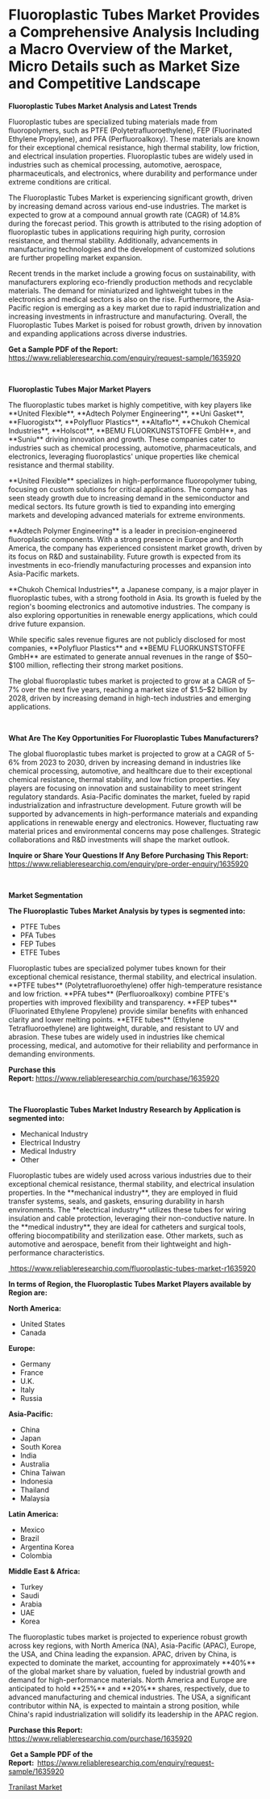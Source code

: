 <p><h1>Fluoroplastic Tubes Market Provides a Comprehensive Analysis Including a Macro Overview of the Market, Micro Details such as Market Size and Competitive Landscape</h1></p><p><strong>Fluoroplastic Tubes Market Analysis and Latest Trends</strong></p>
<p><p>Fluoroplastic tubes are specialized tubing materials made from fluoropolymers, such as PTFE (Polytetrafluoroethylene), FEP (Fluorinated Ethylene Propylene), and PFA (Perfluoroalkoxy). These materials are known for their exceptional chemical resistance, high thermal stability, low friction, and electrical insulation properties. Fluoroplastic tubes are widely used in industries such as chemical processing, automotive, aerospace, pharmaceuticals, and electronics, where durability and performance under extreme conditions are critical.</p><p>The Fluoroplastic Tubes Market is experiencing significant growth, driven by increasing demand across various end-use industries. The market is expected to grow at a compound annual growth rate (CAGR) of 14.8% during the forecast period. This growth is attributed to the rising adoption of fluoroplastic tubes in applications requiring high purity, corrosion resistance, and thermal stability. Additionally, advancements in manufacturing technologies and the development of customized solutions are further propelling market expansion.</p><p>Recent trends in the market include a growing focus on sustainability, with manufacturers exploring eco-friendly production methods and recyclable materials. The demand for miniaturized and lightweight tubes in the electronics and medical sectors is also on the rise. Furthermore, the Asia-Pacific region is emerging as a key market due to rapid industrialization and increasing investments in infrastructure and manufacturing. Overall, the Fluoroplastic Tubes Market is poised for robust growth, driven by innovation and expanding applications across diverse industries.</p></p>
<p><strong>Get a Sample PDF of the Report:&nbsp;</strong> <a href="https://www.reliableresearchiq.com/enquiry/request-sample/1635920?utm_campaign=2224&utm_medium=2&utm_source=Github&utm_content=ia&utm_term=25012025&utm_id=fluoroplastic-tubes">https://www.reliableresearchiq.com/enquiry/request-sample/1635920</a></p>
<p>&nbsp;</p>
<p><strong>Fluoroplastic Tubes Major Market Players</strong></p>
<p><p>The fluoroplastic tubes market is highly competitive, with key players like **United Flexible**, **Adtech Polymer Engineering**, **Uni Gasket**, **Fluorogistx**, **Polyfluor Plastics**, **Altaflo**, **Chukoh Chemical Industries**, **Holscot**, **BEMU FLUORKUNSTSTOFFE GmbH**, and **Suniu** driving innovation and growth. These companies cater to industries such as chemical processing, automotive, pharmaceuticals, and electronics, leveraging fluoroplastics' unique properties like chemical resistance and thermal stability.</p><p>**United Flexible** specializes in high-performance fluoropolymer tubing, focusing on custom solutions for critical applications. The company has seen steady growth due to increasing demand in the semiconductor and medical sectors. Its future growth is tied to expanding into emerging markets and developing advanced materials for extreme environments.</p><p>**Adtech Polymer Engineering** is a leader in precision-engineered fluoroplastic components. With a strong presence in Europe and North America, the company has experienced consistent market growth, driven by its focus on R&D and sustainability. Future growth is expected from its investments in eco-friendly manufacturing processes and expansion into Asia-Pacific markets.</p><p>**Chukoh Chemical Industries**, a Japanese company, is a major player in fluoroplastic tubes, with a strong foothold in Asia. Its growth is fueled by the region's booming electronics and automotive industries. The company is also exploring opportunities in renewable energy applications, which could drive future expansion.</p><p>While specific sales revenue figures are not publicly disclosed for most companies, **Polyfluor Plastics** and **BEMU FLUORKUNSTSTOFFE GmbH** are estimated to generate annual revenues in the range of $50–$100 million, reflecting their strong market positions.</p><p>The global fluoroplastic tubes market is projected to grow at a CAGR of 5–7% over the next five years, reaching a market size of $1.5–$2 billion by 2028, driven by increasing demand in high-tech industries and emerging applications.</p></p>
<p>&nbsp;</p>
<p><strong>What Are The Key Opportunities For Fluoroplastic Tubes Manufacturers?</strong></p>
<p><p>The global fluoroplastic tubes market is projected to grow at a CAGR of 5-6% from 2023 to 2030, driven by increasing demand in industries like chemical processing, automotive, and healthcare due to their exceptional chemical resistance, thermal stability, and low friction properties. Key players are focusing on innovation and sustainability to meet stringent regulatory standards. Asia-Pacific dominates the market, fueled by rapid industrialization and infrastructure development. Future growth will be supported by advancements in high-performance materials and expanding applications in renewable energy and electronics. However, fluctuating raw material prices and environmental concerns may pose challenges. Strategic collaborations and R&D investments will shape the market outlook.</p></p>
<p><strong>Inquire or Share Your Questions If Any Before Purchasing This Report:</strong> <a href="https://www.reliableresearchiq.com/enquiry/pre-order-enquiry/1635920?utm_campaign=2224&utm_medium=2&utm_source=Github&utm_content=ia&utm_term=25012025&utm_id=fluoroplastic-tubes">https://www.reliableresearchiq.com/enquiry/pre-order-enquiry/1635920</a></p>
<p>&nbsp;</p>
<p><strong>Market Segmentation</strong></p>
<p><strong>The Fluoroplastic Tubes Market Analysis by types is segmented into:</strong></p>
<p><ul><li>PTFE Tubes</li><li>PFA Tubes</li><li>FEP Tubes</li><li>ETFE Tubes</li></ul></p>
<p><p>Fluoroplastic tubes are specialized polymer tubes known for their exceptional chemical resistance, thermal stability, and electrical insulation. **PTFE tubes** (Polytetrafluoroethylene) offer high-temperature resistance and low friction. **PFA tubes** (Perfluoroalkoxy) combine PTFE's properties with improved flexibility and transparency. **FEP tubes** (Fluorinated Ethylene Propylene) provide similar benefits with enhanced clarity and lower melting points. **ETFE tubes** (Ethylene Tetrafluoroethylene) are lightweight, durable, and resistant to UV and abrasion. These tubes are widely used in industries like chemical processing, medical, and automotive for their reliability and performance in demanding environments.</p></p>
<p><strong>Purchase this Report:&nbsp;</strong><a href="https://www.reliableresearchiq.com/purchase/1635920?utm_campaign=2224&utm_medium=2&utm_source=Github&utm_content=ia&utm_term=25012025&utm_id=fluoroplastic-tubes">https://www.reliableresearchiq.com/purchase/1635920</a></p>
<p>&nbsp;</p>
<p><strong>The Fluoroplastic Tubes Market Industry Research by Application is segmented into:</strong></p>
<p><ul><li>Mechanical Industry</li><li>Electrical Industry</li><li>Medical Industry</li><li>Other</li></ul></p>
<p><p>Fluoroplastic tubes are widely used across various industries due to their exceptional chemical resistance, thermal stability, and electrical insulation properties. In the **mechanical industry**, they are employed in fluid transfer systems, seals, and gaskets, ensuring durability in harsh environments. The **electrical industry** utilizes these tubes for wiring insulation and cable protection, leveraging their non-conductive nature. In the **medical industry**, they are ideal for catheters and surgical tools, offering biocompatibility and sterilization ease. Other markets, such as automotive and aerospace, benefit from their lightweight and high-performance characteristics.</p></p>
<p><a href="https://www.reliableresearchiq.com/fluoroplastic-tubes-market-r1635920?utm_campaign=2224&utm_medium=2&utm_source=Github&utm_content=ia&utm_term=25012025&utm_id=fluoroplastic-tubes">&nbsp;https://www.reliableresearchiq.com/fluoroplastic-tubes-market-r1635920</a></p>
<p><strong>In terms of Region, the Fluoroplastic Tubes Market Players available by Region are:</strong></p>
<p>
    <p> <strong> North America: </strong>
        <ul>
            <li>United States</li>
            <li>Canada</li>
        </ul>
        </p> 
    <p> <strong> Europe: </strong>
        <ul>
            <li>Germany</li>
            <li>France</li>
            <li>U.K.</li>
            <li>Italy</li>
            <li>Russia</li>
        </ul>
        </p> 
    <p> <strong> Asia-Pacific: </strong>
        <ul>
            <li>China</li>
            <li>Japan</li>
            <li>South Korea</li>
            <li>India</li>
            <li>Australia</li>
            <li>China Taiwan</li>
            <li>Indonesia</li>
            <li>Thailand</li>
            <li>Malaysia</li>
        </ul>
        </p> 
    <p> <strong> Latin America: </strong>
        <ul>
            <li>Mexico</li>
            <li>Brazil</li>
            <li>Argentina Korea</li>
            <li>Colombia</li>
        </ul>
        </p> 
    <p> <strong> Middle East & Africa: </strong>
        <ul>
            <li>Turkey</li>
            <li>Saudi</li>
            <li>Arabia</li>
            <li>UAE</li>
            <li>Korea</li>
        </ul>
    </p>
    </p>
<p><p>The fluoroplastic tubes market is projected to experience robust growth across key regions, with North America (NA), Asia-Pacific (APAC), Europe, the USA, and China leading the expansion. APAC, driven by China, is expected to dominate the market, accounting for approximately **40%** of the global market share by valuation, fueled by industrial growth and demand for high-performance materials. North America and Europe are anticipated to hold **25%** and **20%** shares, respectively, due to advanced manufacturing and chemical industries. The USA, a significant contributor within NA, is expected to maintain a strong position, while China's rapid industrialization will solidify its leadership in the APAC region.</p></p>
<p><strong>Purchase this Report: </strong><a href="https://www.reliableresearchiq.com/purchase/1635920?utm_campaign=2224&utm_medium=2&utm_source=Github&utm_content=ia&utm_term=25012025&utm_id=fluoroplastic-tubes">https://www.reliableresearchiq.com/purchase/1635920</a></p>
<p>&nbsp;<strong>Get a Sample PDF of the Report:&nbsp;&nbsp;</strong><a href="https://www.reliableresearchiq.com/enquiry/request-sample/1635920?utm_campaign=2224&utm_medium=2&utm_source=Github&utm_content=ia&utm_term=25012025&utm_id=fluoroplastic-tubes">https://www.reliableresearchiq.com/enquiry/request-sample/1635920</a></p>
<p><strong></strong></p>
<p><p><a href="https://github.com/JakirUddin651/Market-Research-Report-List-1/blob/main/tranilast-market.md?utm_campaign=2224&utm_medium=2&utm_source=Github&utm_content=ia&utm_term=25012025&utm_id=fluoroplastic-tubes">Tranilast Market</a></p></p>